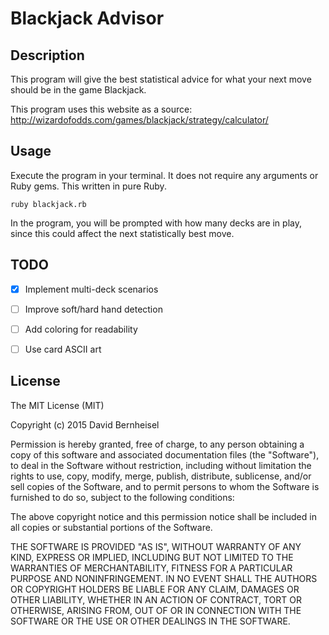 # Blackjack Advisor

## Description
This program will give the best statistical advice for what your next move should be in the game Blackjack.

This program uses this website as a source: http://wizardofodds.com/games/blackjack/strategy/calculator/

## Usage
Execute the program in your terminal. It does not require any arguments or Ruby gems. This written in pure Ruby.

```
ruby blackjack.rb
```

In the program, you will be prompted with how many decks are in play, since this could affect the next statistically best move.

## TODO
- [x] Implement multi-deck scenarios
- [ ] Improve soft/hard hand detection
- [ ] Add coloring for readability
- [ ] Use card ASCII art


## License
The MIT License (MIT)

Copyright (c) 2015 David Bernheisel

Permission is hereby granted, free of charge, to any person obtaining a copy
of this software and associated documentation files (the "Software"), to deal
in the Software without restriction, including without limitation the rights
to use, copy, modify, merge, publish, distribute, sublicense, and/or sell
copies of the Software, and to permit persons to whom the Software is
furnished to do so, subject to the following conditions:

The above copyright notice and this permission notice shall be included in all
copies or substantial portions of the Software.

THE SOFTWARE IS PROVIDED "AS IS", WITHOUT WARRANTY OF ANY KIND, EXPRESS OR
IMPLIED, INCLUDING BUT NOT LIMITED TO THE WARRANTIES OF MERCHANTABILITY,
FITNESS FOR A PARTICULAR PURPOSE AND NONINFRINGEMENT. IN NO EVENT SHALL THE
AUTHORS OR COPYRIGHT HOLDERS BE LIABLE FOR ANY CLAIM, DAMAGES OR OTHER
LIABILITY, WHETHER IN AN ACTION OF CONTRACT, TORT OR OTHERWISE, ARISING FROM,
OUT OF OR IN CONNECTION WITH THE SOFTWARE OR THE USE OR OTHER DEALINGS IN THE
SOFTWARE.
